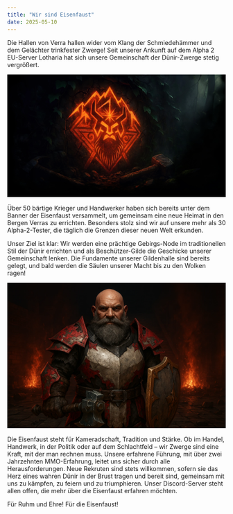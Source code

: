 ```yaml
---
title: "Wir sind Eisenfaust"
date: 2025-05-10
---
```


Die Hallen von Verra hallen wider vom Klang der Schmiedehämmer und dem Gelächter trinkfester Zwerge! Seit unserer Ankunft auf dem Alpha 2 EU-Server Lotharia hat sich unsere Gemeinschaft der Dünir-Zwerge stetig vergrößert.

![banner](/eisenfaust-banner.webp)

Über 50 bärtige Krieger und Handwerker haben sich bereits unter dem Banner der Eisenfaust versammelt, um gemeinsam eine neue Heimat in den Bergen Verras zu errichten. Besonders stolz sind wir auf unsere mehr als 30 Alpha-2-Tester, die täglich die Grenzen dieser neuen Welt erkunden.

Unser Ziel ist klar: Wir werden eine prächtige Gebirgs-Node im traditionellen Stil der Dünir errichten und als Beschützer-Gilde die Geschicke unserer Gemeinschaft lenken. Die Fundamente unserer Gildenhalle sind bereits gelegt, und bald werden die Säulen unserer Macht bis zu den Wolken ragen!



![rind](/rind.webp)

Die Eisenfaust steht für Kameradschaft, Tradition und Stärke. Ob im Handel, Handwerk, in der Politik oder auf dem Schlachtfeld – wir Zwerge sind eine Kraft, mit der man rechnen muss. Unsere erfahrene Führung, mit über zwei Jahrzehnten MMO-Erfahrung, leitet uns sicher durch alle Herausforderungen. 
Neue Rekruten sind stets willkommen, sofern sie das Herz eines wahren Dünir in der Brust tragen und bereit sind, gemeinsam mit uns zu kämpfen, zu feiern und zu triumphieren. Unser Discord-Server steht allen offen, die mehr über die Eisenfaust erfahren möchten.

Für Ruhm und Ehre! Für die Eisenfaust!

